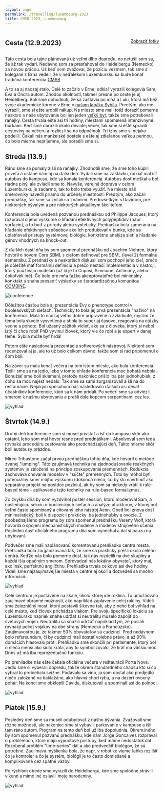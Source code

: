 ```yaml
---
layout: page
permalink: /travelling/luxembourg-2023
title: CMSB 2023, Luxembourg
---
```


<div style="display: flex; justify-content: space-between; align-items: center;">
  <h2>Cesta (12.9.2023)</h2>
  <p style="margin: 0; font-size: 1em; text-align: right;"><a href="https://photos.app.goo.gl/pDQNq92ucs9zxoYJ9">Zobraziť fotky</a></p>
</div>

Táto cesta bola tajne plánovaná už veľmi dlho dopredu, no netušil som sa, že až tak vydarí. Nedávno som sa presťahoval do Heidelbergu (Nemecko) za novou prácou. Už keď som zvažoval, že pozíciu vezmem, tak sme s kolegami z Brna vedeli, že v neďalekom Luxembursku sa bude konať tradičná konferencia [CMSB](https://cmsb2023.uni.lu/).

A to sa aj naozaj stalo. Celé to začalo v Brne, odkiaľ vyrazili kolegovia Sam, Eva a Ondra autom. Zhodou okolností, takmer presne po ceste je aj Heidelberg. Boli sme dohodnutí, že sa zastavia po mňa a Lulu, ktorá má tiež svoje akademické korene v Brne v [našom labáku Sybila](https://sybila.fi.muni.cz/). Predtým, ako me vyrazili, sme si ešte urobili nákup. Na miesto sme mali totiž doraziť pomerne neskoro a naše ubytovanie bol len jeden [veľký byt](https://www.booking.com/Share-YvIxee), takže sme potrebovali raňajky. Cesta trvala ešte asi tri hodiny, miestami spomalená intenzívnymi búrkami. Keď sme dorazili okolo deviatej večer, tak sme si ešte spravili cestoviny na večeru a rozliezli sa na odpočinok. Tri izby sme si nejako podelili. Čakali nás manželské postele s ešte aj zdieľanou veľkou perinou, čo bolo mierne nepríjemné, ale poradili sme si.

## Streda (13.9.)

Ráno sme sa pomaly zišli na raňajky. Zhodnotili sme, že sme toho kúpili priveľa a ostane nám aj na ďalší deň. Vydali sme na zastávku, odkiaľ mal ísť autobus do kampusu, kde sa konala konferencia. Autobus dosť meškal a bol riadne plný, ale zvládli sme to. Navyše, verejná doprava v celom Luxembursku je zadarmo, tak to bolo treba využiť. Na mieste náš smerovníky navedli priamo do určenej miestnosti. Predtým, ako začali prednášky, tak sme sa zvítali so známimi. Predovšetkým s Davidom, pre niektorých bývalým a pre niektorých aktuálnym školiteľom.

Konferencia bola uvedená pozvanou prednáškou od Philippe Jacques, ktorý rozprával o jeho výskume o hľadaní efektívnych polypeptidov (napr. surfacin), a to buď z prírody alebo synteticky. Prednáška bola zameraná na hľadanie efektívnych spôsobov ako ich produkovať v bunke, kde sa uplatňovali prístupy systémovej biológie, konkrétne analýza sietí a hľadanie génov vhodných na knock-out.

Z ďalších častí dňa by som spomenul prednášku od Joachim Niehren, ktorý hovoril o novom Core SBML s cieľom definovať pre SBML (level 2) formálnu sémantiku. Z prednášky a neskorších diskusií som pochopil jeho cieľ, prečo je dôležité mať formálnu definíciu a prečo nestačí implementácia v nástroji, ktorý používajú modelári (už či je to Copasi, Simmune, Antimony, alebo čokoľvek iné). Čo bolo pre mňa ťažko akceptovateľné bol minimálny konktakt a snaha presadiť výsledky so štandardizačnou komunitou [COMBINE](https://co.mbine.org/).

![conference](https://lh3.googleusercontent.com/fife/AK0iWDxk28ob2dIvahNZiVihn_Up1YC6IfliUzURHECMh2zpJGTdcIsdXllj5HHTyPTKHUqq_6cYzMY4DdeUVCW2GuM_crpR6j8ispwu2qsnbC0LKrQlz8mA15ATity7z0bLi4RYsd-L1Rjzo4C8J6xavpUlfG-zWEv-O4zTa3snOq63ZMknAKtZtH005QC-EmaDmt20Y7EAZwFnKx2AnKMTaWteW7WDZHWyex4MuD9cHPIwp92ctRhMuehpW68FLYqPJRU2ZnuNJlXqi8G13-vALh1DBfrAvxz1d6t-KbrW_fR8vqpgaN51znnXwDVQc9sr7TY1-99jL4DW4oMnpWYU88baNssCHiSprx3Zonk0uLkNDd-Wfr55JJ2MFHnI_kotA8Gw8YhAOO23mw3qqMfFPdF6LmD7Un2jwNTMifzZVoAUA9Bpcjwipim-FJw8dc--cKUalJ7fUJXrig8a3vGdtx3NxdKVGHKOjoViNcCeq4ZdYPv3EnnpccNhSeNBvR8szTbB00AarxEUhPPYCZBtbzgtw5fvHmzSeqdmis6r-aoOJrkRaqu0RbDxL-dnULcmVyUOsyGfZy_MmCkKOAOlMCvM7iwCYKtU7i5LPA_bFt6Wq75SO2z4sGSqSAgSCNWmN3caLjukH99r-ZEXyLGETDKXZt-xZgdSE_IBQoxk9uC5n3gPY8dRpFST1lsiQbtJc5FLFNZdlYRsepT1U71Frk31-PkmB73m2UIPMcDBlpb7_Dp2n3MEu9tJRVf2UKWN2g1LphWIsDH8eWa4PvKg_LY8E9lZbYZonHWp-V4tqGFfeszz40SpwKpC1nqCGiF_8FUcDEhT15TKWIjwkjNb_iUanD3Fhd--Ds0CsvRBROEnROvX4MQe-lLBx_0Tk29TLXlGn5-Bub-Nz2WhAkdWe1HJX_rgdtvZuhkjFi_xzJh3kPDVyYukktEnu4JK81tc8nprusdI5jvXzJGwmrJqnwt3Ba5CzwuG7vaPpmFXM_3l0ZO-z2ud6Ecz2ZGeQ13qjnxKEi13CNDSZ92IhLXlYnmq9yIUAL2i2k1iJZTbwSYKP1y23w32a4vO2XrJ1k3yauotYKJsE-WIUXkoeQOp5nvd3UIFCdgl7tnQpkvYd1_KThoTWgHLPA7XhKrO9qxlRuxf85T7ujUAbsXqPbjZXtioCgQ8vol3jYEsBJyEIRYZcOhRxMskleLx9xnnvsp_pCcT5dQEv-a9fzqDfp3WuMfkQcQ1P6WnKpat2dXCxvBBIL4OdRSy3ukRQyhQ0XblAaW3cJnB1Jn-jQSvf-YW9zqsD6JRVTcXMG4GAb6cr_SkMu0tYuzmNsna2pQJ-U-_gup9TEJw-lF1aTuMR-BJ8dzMjTNm6VwB_mnmKWzSa3Ik-zz9B1YoKUsa1P22fReCZ81fDqlDaCrzkc0FKV6YY9n6GLeOSv83yMGUbGQ63qarR-mC-zoWwzoY2JT21na4HuyFKGij4bQ2efLfLoaB_9P4Vc3ldYvId_2DzK67i_BY0OBbsmfO_1W-QL3xXT98FPzZTvX70v5Sl14vsnsqiUMgKf2I1jk0lh4dv1xK8enj2EllQQLSOX91Oa4aioi0iF3p6Fit8AwfiSUvKji4rnPROAw4gGIBBEJNpmkUhgL7eeud1FfbCs9a_-xyHTQeDsJJlkcj6hKZI1bb-l7eX-3CY38pRo85UDQ8uPXculyw2AHqN1QTohoHQRBGBWk8rukF=s3600-w3600-h2026-s-no?authuser=0)

Dôležitou časťou bola aj prezentácia Evy o phenotype control v booleaovských sieťach. Technicky to bola jej prvá prezentácia "naživo" na konferencii. Mala to naozaj veľmi dobre pripravené a zvládnuté, myslím že téma bola skvele vysvetlená a stihla to super aj časovo, reagovala na otázky vecne a pohoto. Bol užasný zážitok vidieť, ako sa z človeka, ktorý si nebol istý či chce robiť PhD vyvinul človek, ktorý vie čo robí a je expert v danej téme. Sybila môže byť hrdá!

Potom ešte nasledovala prezentácia softverových nástrovoj. Niektoré som recenzoval aj ja, ale to už bolo celkom dávno, takže som si rád pripomenul o čom boli.

Na záver sa mala konať večera na tom istom mieste, ako bola konferencia. Tešili sme sa na jedlo, lebo v tomto ohľade konferencia moc bohatá nebola. Bohužiaľ sme boli sklamaní, pretože nakoniec prišlo iba pár jednohubiek, z čoho sa moc najesť nedalo. Tak sme sa sami zorganizovali a šli na do reštaurácie. Nejakým spôsobom nás nasledovalo ďalších asi desať účastníkov konferencie, ktorí sa k nám pridali. Po večeri sme sa odviezli smerom k nášmu ubytovaniu a prešli dole kopcom serpentínami cez les.

![vyhlad](https://lh3.googleusercontent.com/pw/ADCreHc1shyXCsFsklTPl2NgyjgNURWA5s4wIAyxag3u12KT6xh1RJcGbYeT_-6c0AQ7AEiGI74H9AWTAhjsGJgoCMq9YnuWTCLyGAsSErdJxNTWvP3QkPfeRjwlsL_Lt6U71blNhgrOfz9r0Mxo9ejbceQA_w=w3600-h2026-s-no?authuser=0)

## Štvrtok (14.9.)

Druhý deň konferencie som si musel privstať a ísť do kampusu skôr ako ostatní, lebo som mal hovor tesne pred prednáškami. Absolvoval som teda rovnakú procedúru cestovania ako predchádzajúci deň. Takto mierne skôr boli autobusy prázdne.

Mirco Tribastone začal prvou prednáškou tohto dňa, kde hovoril o metóde zvanej "lumping". Táto zaujímavá technika na zjednodušovanie reakčných systémov je založená na princípe zoskupovania premennách. Redukcia zachováva chovanie modelov v "súčte" premenných. Toto by mohol byť potenciálny smer môjho výskumu (dokonca niečo, čo by šlo navrhnúť ako separátny projekt na postdoc pozíciu), ak by som sa niekedy vrátil k rule-based téme - aplikovanie tejto techniky na rule-based formalizmus.

Zo zvyšku dňa by som vyzdvihol poster session, ktorú moderoval Sam, a nasledujúcu sekciu o boolovských sieťach a analýze atraktorov, v ktorej bol veľmi často spomínaný a citovaný jeho nástroj Aeon. Obed bol znova dosť minimalistický, boli k dispozícii prakticky iba jednohubky a ovocie. Z poobednajšieho programu by som spomenul prednášku Vereny Wolf, ktorá hovorila o spojení mechanistických modelov a modelov strojového učenia. Poslednú časť oficiálneho programu dňa som vynechal a dal si pauzu na ubytovaní.

Podvečer sme mali naplánovanú komentovanú prehliadku centra mesta. Prehliadka bola zorganizovaná tak, že sme sa prakticky prešli okolo celého centra. Keďže nás bolo pomerne dosť, tak nás rozdelili na dve skupiny a každá išla opačným smerom. Sprevádzal nás lokálny obyvateľ, ktorý mal, ako inak, perfektnú angličtinu. Prehliadka trvala celkovo asi dve hodiny. Videli sme najzaujímavejšie miesta v centre aj okolí a dozvedeli sa mnoho informácií.

![vyhlad](https://lh3.googleusercontent.com/pw/ADCreHdEZghfJNHL6Q135nwgxrf-AwwE60MrXj-lKr5S55nGkspyecNzM_KGdvngSxeVEWpoGjIdNzplzdRG9h6xjJh7DgQhazQHATFd2K5f18CEfKNVIagykLeG7G0EqOd62s5RJ3SNHellscD9SyfIE1PJFQ=w3120-h2080-s-no?authuser=0)

Celé centrum je postavené na skale, okolo ktorej ide roklina. To umožňovalo zaujímavé obranné možnosti, ako napríklad zaplavenie celej rokliny. Videli sme železničný most, ktorý postavili šikovne tak, aby z neho bol výhľad na celé mesto, keď človek prichádza vlakom. Pre svoju špecifickú lokáciu sa Luxembursko napriek snahe udržať si neutralitu muselo zapojiť do svetových vojen. Neutralitu sa snažili udržať napríklad tým, že poslali rovnaký počet vojakov na obe strany (Nemecko a Francúzsko). Zaujímavosťou je, že takmer 50% obyvateľov sú cudzinci. Pred nedávnom bolo refereundum, či by cudzinci mali dostať volebné právo, a až 90% domácich hlasovalo proti. Prehliadku sme skončili pri parlamente, ktorý bol o niečo menší ako sídlo kráľa, aby to symbolizovalo, že kráľ má väčšiu moc. Dnes už má iba reprezentačnú funkciu.

Po prehliadke nás ešte čakala oficiálna večera v reštaurácii Porta Nova. Jedlo sme si vyberali dopredu, takže okrem štandardného chaosu kto si čo vybral to prebiehalo svižne. Podávalo sa víno,  ja som dostal ako predjedlo niečo založené na baklažáne, ako hlavný chod rybu, a na dezert ovocný pohár. Na konci sme obklopili Davida, diskutovali a spomínali asi do polnoci.

![vyhlad](https://lh3.googleusercontent.com/pw/ADCreHdDGzkMxVwumbng-j7AqgVh2Vjes_vczt15avUe9kYytNrN2TFzjSOntPAVR6mU4V4wYkJv6e06T0TwRKEBh84pFIs2TomsdN196Enx8l5uWuYG-AFAhE8Ad_kjAuTlMF7gWLmchZs0xSrT_dZm2UV-gA=w3600-h2026-s-no?authuser=0)

## Piatok (15.9.)

Posledný deň sme sa museli odubytovať z nášho bývania. Zvažovali sme rôzne možnosti, ale nakoniec sme si vybavili parkovanie v kampuse a išli tam ráno autom. Program na tento deň bol už iba dopoludnia. Okrem iného by som spomenul pozvanú prednášku, kde nám Jorge Goncalves rozprával o problémoch, ktoré majú výpočtové prístupy, keď máme nedostatok dát. Rozoberal problém "time-series" dát a ako predvedčiť biológov, že sú potrebné. Zaujímavá myšlienka bola, že napr. v robotike vieme ľahko rozlíšiť čo je kontroler a čo je systém, biológii je to často domiešané a komplikované cez spätné väzby.

Po rýchlom obede sme vyrazili do Heidelbergu, kde sme spoločne strávili víkend a mimo iné oslávili moje narodeniny.

![vyhlad](https://lh3.googleusercontent.com/pw/ADCreHf0syXTwWDssSDmSCLBnS2XEzxDm0OPSlCtBt7kZRnrVwH9hSyzKpqba-SiGEuUNFuIrclJl9-xWqzup6fJJIxWN_XN0u29JTKOPcDCUrYpOGqTO0SbdrgOtPVnexOPawahPKZY1k3am-BuR6DFulgP=w3600-h1620-s-no?authuser=0)
